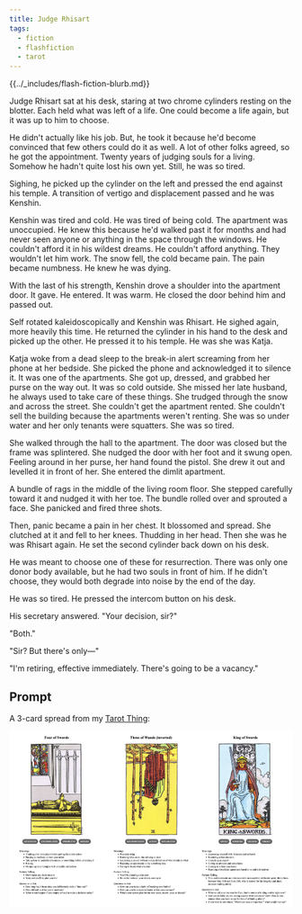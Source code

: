 ```yaml
---
title: Judge Rhisart
tags:
  - fiction
  - flashfiction
  - tarot
---
```


{{../_includes/flash-fiction-blurb.md}}

<!--more-->

Judge Rhisart sat at his desk, staring at two chrome cylinders resting on the blotter. Each held what was left of a life. One could become a life again, but it was up to him to choose.

He didn't actually like his job. But, he took it because he'd become convinced that few others could do it as well. A lot of other folks agreed, so he got the appointment. Twenty years of judging souls for a living. Somehow he hadn't quite lost his own yet. Still, he was so tired.

Sighing, he picked up the cylinder on the left and pressed the end against his temple. A transition of vertigo and displacement passed and he was Kenshin.

Kenshin was tired and cold. He was tired of being cold. The apartment was unoccupied. He knew this because he'd walked past it for months and had never seen anyone or anything in the space through the windows. He couldn't afford it in his wildest dreams. He couldn't afford anything. They wouldn't let him work. The snow fell, the cold became pain. The pain became numbness. He knew he was dying.

With the last of his strength, Kenshin drove a shoulder into the apartment door. It gave. He entered. It was warm. He closed the door behind him and passed out.

Self rotated kaleidoscopically and Kenshin was Rhisart. He sighed again, more heavily this time. He returned the cylinder in his hand to the desk and picked up the other. He pressed it to his temple. He was she was Katja.

Katja woke from a dead sleep to the break-in alert screaming from her phone at her bedside. She picked the phone and acknowledged it to silence it. It was one of the apartments. She got up, dressed, and grabbed her purse on the way out. It was so cold outside. She missed her late husband, he always used to take care of these things. She trudged through the snow and across the street. She couldn't get the apartment rented. She couldn't sell the building because the apartments weren't renting. She was so under water and her only tenants were squatters. She was so tired.

She walked through the hall to the apartment. The door was closed but the frame was splintered. She nudged the door with her foot and it swung open. Feeling around in her purse, her hand found the pistol. She drew it out and levelled it in front of her. She entered the dimlit apartment.

A bundle of rags in the middle of the living room floor. She stepped carefully toward it and nudged it with her toe. The bundle rolled over and sprouted a face. She panicked and fired three shots.

Then, panic became a pain in her chest. It blossomed and spread. She clutched at it and fell to her knees. Thudding in her head. Then she was he was Rhisart again. He set the second cylinder back down on his desk.

He was meant to choose one of these for resurrection. There was only one donor body available, but he had two souls in front of him. If he didn't choose, they would both degrade into noise by the end of the day.

He was so tired. He pressed the intercom button on his desk. 

His secretary answered. "Your decision, sir?"

"Both."

"Sir? But there's only—"

"I'm retiring, effective immediately. There's going to be a vacancy."

## Prompt

A 3-card spread from my [Tarot Thing](https://lmorchard.github.io/tarot-thing/?card=Four+of+Swords&card=%21Three+of+Wands&card=King+of+Swords):

![](2022-06-08.png)
